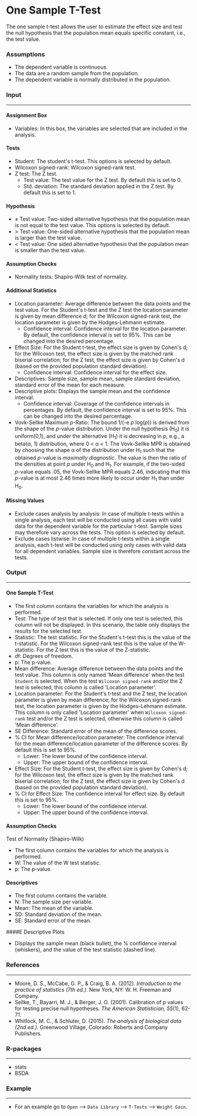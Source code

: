 One Sample T-Test
==========================

The one sample t-test allows the user to estimate the effect size and test the null hypothesis that the population mean equals specific constant, i.e., the test value. 

### Assumptions
- The dependent variable is continuous. 
- The data are a random sample from the population. 
- The dependent variable is normally distributed in the population. 

### Input 
-------
#### Assignment Box 
- Variables: In this box, the variables are selected that are included in the analysis. 

#### Tests  
- Student: The student's t-test. This options is selected by default. 
- Wilcoxon signed-rank: Wilcoxon signed-rank test. 
- Z test: The Z test. 
  - Test value: The test value for the Z test. By default this is set to 0. 
  - Std. deviation: The standard deviation applied in the Z test. By default this is set to 1. 

#### Hypothesis 
- &ne; Test value: Two-sided alternative hypothesis that the population mean is not equal to the test value. This options is selected by default. 
- &gt; Test value: One-sided alternative hypothesis that the population mean is larger than the test value. 
- &lt; Test value: One sided alternative hypothesis that the population mean is smaller than the test value. 

#### Assumption Checks 
- Normality tests: Shapiro-Wilk test of normality. 

#### Additional Statistics 
- Location parameter: Average difference between the data points and the test value. For the Student's t-test  and the Z test the location parameter is given by mean difference d; for the Wilcoxon signed-rank test, the location parameter is given by the Hodges-Lehmann estimate.
  - Confidence interval: Confidence interval for the location parameter. By default, the confidence interval is set to 95%. This can be changed into the desired percentage.
- Effect Size: For the Student t-test, the effect size is given by Cohen's d; for the Wilcoxon test, the effect size is given by the matched rank biserial correlation; for the Z test, the effect size is given by Cohen's d (based on the provided population standard deviation). 
  - Confidence interval: Confidence interval for the effect size. 
- Descriptives: Sample size, sample mean, sample standard deviation, standard error of the mean for each measure. 
- Descriptive plots: Displays the sample mean and the confidence interval. 
  - Confidence interval: Coverage of the confidence intervals in percentages. By default, the confidence interval is set to 95%. This can be changed into the desired percentage.
- Vovk-Sellke Maximum *p*-Ratio: The bound 1/(-e *p* log(*p*)) is derived from the shape of the *p*-value distribution. Under the null hypothesis (H<sub>0</sub>) it is uniform(0,1), and under the alternative (H<sub>1</sub>) it is decreasing in *p*, e.g., a beta(&#945;, 1) distribution, where 0 < &#945; < 1. The Vovk-Sellke MPR is obtained by choosing the shape &#945; of the distribution under H<sub>1</sub> such that the obtained *p*-value is *maximally diagnostic*. The value is then the ratio of the densities at point *p* under H<sub>0</sub> and H<sub>1</sub>. For example, if the two-sided *p*-value equals .05, the Vovk-Sellke MPR equals 2.46, indicating that this *p*-value is at most 2.46 times more likely to occur under H<sub>1</sub> than under H<sub>0</sub>.

#### Missing Values 
 - Exclude cases analysis by analysis: In case of multiple t-tests within a single analysis, each test will be conducted using all cases with valid data for the dependent variable for the particular t-test. Sample sizes may therefore vary across the tests. This option is selected by default. 
 - Exclude cases listwise: In case of multiple t-tests within a single analysis, each t-test will be conducted using only cases with valid data for all dependent variables. Sample size is therefore constant across the tests.

### Output
-------

#### One Sample T-Test 
- The first column contains the variables for which the analysis is performed.
- Test: The type of test that is selected. If only one test is selected, this column will not be displayed. In this scenario, the table only displays the results for the selected test. 
- Statistic: The test statistic. For the Student's t-test this is the value of the t-statistic. For the Wilcoxon signed-rank test this is the value of the W-statistic. For the Z test this is the value of the Z-statistic. 
- df: Degrees of freedom.
- p: The p-value.
- Mean difference: Average difference between the data points and the test value. This column is only named 'Mean difference' when the test `Student` is selected. When the test `Wilcoxon signed-rank` and/or the Z test is selected, this column is called 'Location parameter'. 
- Location parameter: For the Student's t-test and the Z test, the location parameter is given by mean difference; for the Wilcoxon signed-rank test, the location parameter is given by the Hodges-Lehmann estimate. This column is only called 'Location parameter' when `Wilcoxon signed-rank` test and/or the Z test is selected, otherwise this column is called 'Mean difference'. 
- SE Difference: Standard error of the mean of the difference scores. 
- % CI for Mean difference/location parameter: The confidence interval for the mean difference/location parameter of the difference scores. By default this is set to 95%. 
  - Lower: The lower bound of the confidence interval. 
  - Upper: The upper bound of the confidence interval. 
- Effect Size: For the Student t-test, the effect size is given by Cohen's d; for the Wilcoxon test, the effect size is given by the matched rank biserial correlation; for the Z test, the effect size is given by Cohen's d (based on the provided population standard deviation). 
- % CI for Effect Size: The confidence interval for effect size. By default this is set to 95%. 
    - Lower: The lower bound of the confidence interval. 
    - Upper: The upper bound of the confidence interval.

#### Assumption Checks 
Test of Normality (Shapiro-Wilk)
- The first column contains the variables for which the analysis is performed.
- W: The value of the W test statistic. 
- p: The p-value.

#### Descriptives 
- The first column contains the variable. 
- N: The sample size per variable. 
- Mean: The mean of the variable. 
- SD: Standard deviation of the mean. 
- SE: Standard error of the mean. 

####E Descriptive Plots 
- Displays the sample mean (black bullet), the % confidence interval (whiskers), and the value of the test statistic (dashed line). 

### References
-------
- Moore, D. S., McCabe, G. P., & Craig, B. A. (2012). *Introduction to the practice of statistics (7th ed.)*. New York, NY: W. H. Freeman and Company.
- Sellke, T., Bayarri, M. J., & Berger, J. O. (2001). Calibration of *p* values for testing precise null hypotheses. *The American Statistician, 55*(1), 62-71.
- Whitlock, M. C., & Schluter, D. (2015). *The analysis of biological data (2nd ed.)*. Greenwood Village, Colorado: Roberts and Company Publishers.

### R-packages 
--- 
- stats 
- BSDA 

### Example 
--- 
- For an example go to `Open` --> `Data Library` --> `T-Tests` --> `Weight Gain`.  

